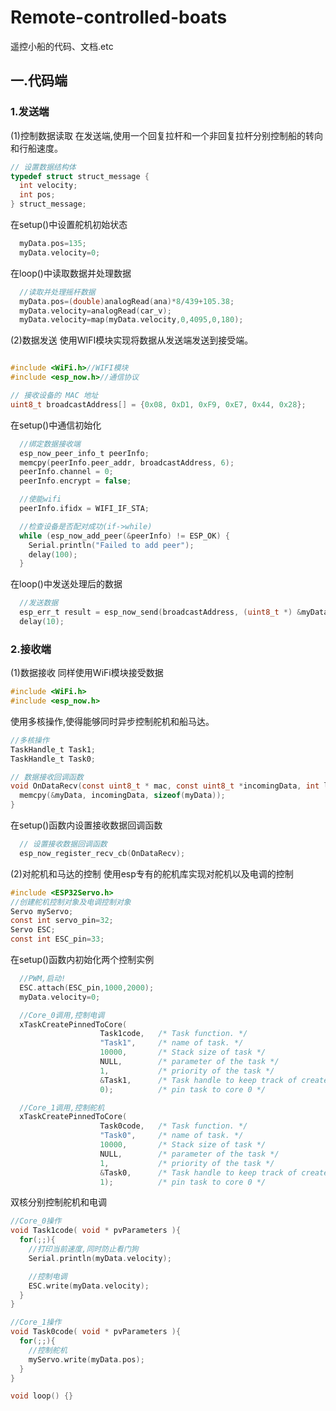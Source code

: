 # Remote-controlled-boats
遥控小船的代码、文档.etc

## 一.代码端
### 1.发送端

(1)控制数据读取
在发送端,使用一个回复拉杆和一个非回复拉杆分别控制船的转向和行船速度。

```c
// 设置数据结构体
typedef struct struct_message {
  int velocity; 
  int pos;
} struct_message;

```

在setup()中设置舵机初始状态
```c
  myData.pos=135;
  myData.velocity=0;
```

在loop()中读取数据并处理数据
```c
  //读取并处理摇杆数据
  myData.pos=(double)analogRead(ana)*8/439+105.38;
  myData.velocity=analogRead(car_v);
  myData.velocity=map(myData.velocity,0,4095,0,180);
```

(2)数据发送
使用WIFI模块实现将数据从发送端发送到接受端。
```c

#include <WiFi.h>//WIFI模块
#include <esp_now.h>//通信协议

// 接收设备的 MAC 地址
uint8_t broadcastAddress[] = {0x08, 0xD1, 0xF9, 0xE7, 0x44, 0x28};
```

在setup()中通信初始化
```c
  //绑定数据接收端
  esp_now_peer_info_t peerInfo;
  memcpy(peerInfo.peer_addr, broadcastAddress, 6);
  peerInfo.channel = 0;
  peerInfo.encrypt = false;

  //使能wifi
  peerInfo.ifidx = WIFI_IF_STA;

  //检查设备是否配对成功(if->while)
  while (esp_now_add_peer(&peerInfo) != ESP_OK) {
    Serial.println("Failed to add peer");
    delay(100);
  }
```

在loop()中发送处理后的数据

```c
  //发送数据
  esp_err_t result = esp_now_send(broadcastAddress, (uint8_t *) &myData, sizeof(myData));
  delay(10);
```

### 2.接收端
(1)数据接收
同样使用WiFi模块接受数据
```c
#include <WiFi.h>
#include <esp_now.h>
```

使用多核操作,使得能够同时异步控制舵机和船马达。
```c
//多核操作
TaskHandle_t Task1;
TaskHandle_t Task0;

// 数据接收回调函数
void OnDataRecv(const uint8_t * mac, const uint8_t *incomingData, int len) {
  memcpy(&myData, incomingData, sizeof(myData));
}
```

在setup()函数内设置接收数据回调函数
```c
  // 设置接收数据回调函数
  esp_now_register_recv_cb(OnDataRecv);
```

(2)对舵机和马达的控制
使用esp专有的舵机库实现对舵机以及电调的控制
```c
#include <ESP32Servo.h>
//创建舵机控制对象及电调控制对象
Servo myServo; 
const int servo_pin=32;
Servo ESC;
const int ESC_pin=33;
```

在setup()函数内初始化两个控制实例
```c
  //PWM,启动!
  ESC.attach(ESC_pin,1000,2000);
  myData.velocity=0;

  //Core_0调用,控制电调
  xTaskCreatePinnedToCore(
                    Task1code,   /* Task function. */
                    "Task1",     /* name of task. */
                    10000,       /* Stack size of task */
                    NULL,        /* parameter of the task */
                    1,           /* priority of the task */
                    &Task1,      /* Task handle to keep track of created task */
                    0);          /* pin task to core 0 */

  //Core_1调用,控制舵机
  xTaskCreatePinnedToCore(
                    Task0code,   /* Task function. */
                    "Task0",     /* name of task. */
                    10000,       /* Stack size of task */
                    NULL,        /* parameter of the task */
                    1,           /* priority of the task */
                    &Task0,      /* Task handle to keep track of created task */
                    1);          /* pin task to core 0 */
```

双核分别控制舵机和电调
```c
//Core_0操作
void Task1code( void * pvParameters ){
  for(;;){
    //打印当前速度,同时防止看门狗
    Serial.println(myData.velocity);

    //控制电调
    ESC.write(myData.velocity);
  }
}

//Core_1操作
void Task0code( void * pvParameters ){
  for(;;){
    //控制舵机
    myServo.write(myData.pos); 
  } 
}

void loop() {}
```